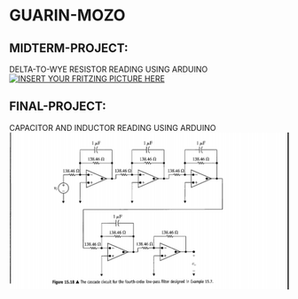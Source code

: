 # GUARIN-MOZO
## MIDTERM-PROJECT:
DELTA-TO-WYE RESISTOR READING USING ARDUINO
<br>
[![INSERT YOUR FRITZING PICTURE HERE](https://github.com/BSCPE-2B-EE-1-TERM-1-S-Y-19-20/LANIBA-BITASOLO/blob/master/MIDTERM%20WYE%20-%20DELTA%20FZZ%20FILE.png)]()


## FINAL-PROJECT:
CAPACITOR AND INDUCTOR READING USING ARDUINO
<br>
[![INSERT YOUR FRITZING PICTURE HERE](https://github.com/BSCPE-2A-EE-1-TERM-1-S-Y-19-20/09-GUARIN-MOZO/blob/master/69788747_2719240441442903_2932615102911741952_o.jpg)]()
